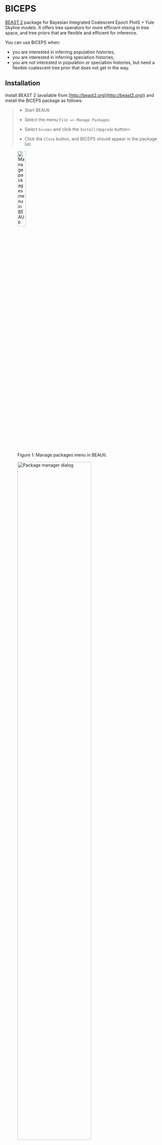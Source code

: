 # BICEPS

[BEAST 2](http://beast2.org) package for Bayesian Integrated Coalescent Epoch PlotS + Yule Skyline models. It offers tree operators for more efficient mixing in tree space, and tree priors that are flexible and efficient for inference.

You can use BICEPS when:

* you are interested in inferring population histories,
* you are interested in inferring speciation histories,
* you are *not* interested in population or speciation histories, but need a flexible coalescent tree prior that does not get in the way.


## Installation

Install BEAST 2 (available from [http://beast2.org](http://beast2.org)) and install the BICEPS package as follows:

> * Start BEAUti
>
> * Select the menu `File => Manage Packages`
>
> * Select `biceps` and click the `Install/Upgrade` button>
>
> * Click the `Close` button, and BICEPS should appear in the package list.

<figure>
        <a id="fig:biceps1"></a>
        <img style="width:25%;" src="images/biceps1.png" alt="Manage packages menu in BEAUti">
        <figcaption>Figure 1: Manage packages menu in BEAUti.</figcaption>
</figure>

<figure>
        <a id="fig:biceps2"></a>
        <img style="width:75%;" src="images/biceps2.png" alt="Package manager dialog">
        <figcaption>Figure 2: Package manager dialog.</figcaption>
</figure>

Alternatively, you can install BICEPS package through the [package manager](http://www.beast2.org/managing-packages/) (this may automatically install BEASTLabs as well if it is not already installed)

For population/speciation histories, use Tracer available [here](https://github.com/beast-dev/tracer/releases/).

------------------------------------------------------------------------------------------

## Using BICEPS -- tl;dr

* Start BEAUti, and select the Standard template  (menu `File/Templates/Standard`)
* Use BEAUti to import an alignment and set up site and clock models
* In the priors tab, select `BICEPS` or `Yule Skyline` from the drop down menu associated with the tree prior
* Run BEAST on the XML file saved from BEAUti
* Optional: Use the Bayesian skyline reconstruction facility in Tracer to plot population histories or speciation through time


------------------------------------------------------------------------------------------

## Tutorial 1: Using BICEPS for demographic reconstruction

We will reconstruct the demographic history of Hepatitis C virus in Egypt, previously analysed in Drummond et al, 2005. The alignment is available [here](https://raw.githubusercontent.com/rbouckaert/biceps/master/examples/nexus/hcv.nexus). We will set up analysis in BEAUti, run it in BEAST, then analyse results in Tracer.

### Set up analysis in BEAUti

> * Start BEAUti
>
> * Select the menu `File => Import alignment` and pick `hcv.nexus` in the file dialog. The hcv-partition should appear in the partition panel in BEAUti.


<figure>
        <a id="fig:biceps3"></a>
        <img style="width:25%;" src="images/biceps3.png" alt="Import alignment menu in BEAUti">
        <figcaption>Figure 3: Import alignment menu in BEAUti.</figcaption>
</figure>

<figure>
        <a id="fig:biceps4"></a>
        <img style="width:95%;" src="images/biceps4.png" alt="Partition panel after importing hcv.nexus in BEAUti">
        <figcaption>Figure 4: Partition panel after importing hcv.nexus in BEAUti.</figcaption>
</figure>

> * Skip the tip dates panel -- there are no dates tips in this data set.
>
> * Select the `Site model` panel in BEAUti, set `Gamma category count` to 4, and set the substitution model to `GTR` by selecting it from the drop down box.

<figure>
        <a id="fig:biceps5"></a>
        <img style="width:95%;" src="images/biceps5.png" alt="Site model panel in BEAUti">
        <figcaption>Figure 5: Site model panel in BEAUti.</figcaption>
</figure>

> * Select the `Clock model` panel in BEAUti. We will use a strict clock with fixed clock rate -- normally some uncertainty should be added to the clock rate, but for this tutorial we don't want the BEAST run to run for too long. Set `Clock.rate` to 0.00079.

<figure>
        <a id="fig:biceps6"></a>
        <img style="width:95%;" src="images/biceps6.png" alt="Site model panel in BEAUti">
        <figcaption>Figure 6: Clock model panel in BEAUti.</figcaption>
</figure>


> * Select the `Priors` panel in BEAUti. We will use a BICEPS tree prior: select `BICEPS` from the drop down box next to `Tree.t:hvc`.

<figure>
        <a id="fig:biceps7"></a>
        <img style="width:95%;" src="images/biceps7.png" alt="Select BICEPS tree prior in BEAUti">
        <figcaption>Figure 7: Select BICEPS tree prior in BEAUti.</figcaption>
</figure>

> * Click the small triangle next to BICEPS (left hand side) to show the options available for BICEPS.

<figure>
        <a id="fig:biceps8"></a>
        <img style="width:95%;" src="images/biceps8.png" alt="BICEPS options in prior panel in BEAUti">
        <figcaption>Figure 8: BICEPS options in prior panel in BEAUti.</figcaption>
</figure>


BICEPS has the following options:

* ploidy (real number): Ploidy (copy number) for the gene, typically a whole number or half (default is 2) autosomal nuclear: 2, X: 1.5, Y: 0.5, mitrochondrial: 0.5. 
* populationShape (real number): Shape of the inverse gamma prior distribution on population sizes. 
* populationMean (real number): Mean of the inverse gamma prior distribution on population sizes. 
* groupCount (integer number): the number of groups used, which determines the dimension of the groupSizes parameter. If less than zero (default) 10 groups will be used, unless group sizes are larger than 30 (then group count = number of taxa/30) or less than 6 (then group count = number of taxa/6 (optional, default: -1)
*  groupSizes (integer numbers): The group sizes parameter. Ignored if equalEpochs=true. If not estimated (estimate=false on this parameter), fixed group sizes will be used, otherwise they will be estimated.If not specified, a fixed set of group sizes determined by the groupCount input will be used. (optional)
* equalEpochs (Boolean): if useEqualEpochs is false, use epochs based on groups from tree intervals, otherwise use equal sized epochs that scale with the tree height (optional, default: false)
* linkedMean (Boolean): use populationMean only for first epoch, and for other epochs use the posterior mean of the previous epoch 
* logMeans (Boolean): log mean population size estimates for each epoch 


> * In MCMC panel, set `Chain length` to 5 million, and log frequencies of trac and tree loggers to 5000. The log frequency for the screen logger can be set at 100000.
>
> * Save the file as `hcv_biceps.xml`

<figure>
        <a id="fig:biceps9"></a>
        <img style="width:95%;" src="images/biceps9.png" alt="MCMC setting in BEAUti">
        <figcaption>Figure 9: MCMC setting in BEAUti.</figcaption>
</figure>

### Run MCMC in BEAST

Start BEAST and run the XML file `hcv_biceps.xml`. This produces a log file and a trees file that we will use for inferring the population history.

### Demographic reconstruction

> * Start Tracer
>
> * Import the trace log file `hcv_biceps.log` produced by the BEAST run, either by dragging the file from a file manager to the top left `Trace Files` list, or by clicking the small '+' button underneath that list and selecting the file via the file dialog.
>
> * Select menu `Analysis => Bayesian skyline reconstruction`. A dialog pops up with a number of options.

<figure>
        <a id="fig:biceps10"></a>
        <img style="width:95%;" src="images/biceps10.png" alt="Skyline reconstruction menu in Tracer">
        <figcaption>Figure 10: Skyline reconstruction menu in Tracer.</figcaption>
</figure>

> * Select the accompanying trees file by clicking the `Choose file` button next to `Trees log file` and select the trees file produced by BEAST (`hcv_biceps.trees`).
>
> * Set age of the youngest tip to 1993. Setting the age makes the plot go forward in time. Leaving it zero makes the plot go backward in time.

<figure>
        <a id="fig:biceps11"></a>
        <img style="width:95%;" src="images/biceps11.png" alt="Skyline reconstruction panel in Tracer">
        <figcaption>Figure 11: Skyline reconstruction panel in Tracer.</figcaption>
</figure>

> * Click the `OK` button. After a short time, a dialog pops up that shows the population history in Tracer.


<figure>
        <a id="fig:biceps12"></a>
        <img style="width:95%;" src="images/biceps12.png" alt="Popualation history of HCV in Tracer">
        <figcaption>Figure 12: Popualation history of HCV in Tracer.</figcaption>
</figure>



------------------------------------------------------------------------------------------

## Tutorial 2: Using BICEPS for speciation through time

We are going to use the same data as for the BICEPS tree prior from Tutorial 1, but now with the Yule skyline tree prior, which allows us to reconstruct the speciation rate of the virus. Since we already set up the site model, clock model and MCMC parameters before, we are gong to load the XML into BEAUti, then adjust the tree prior only.

> * Start BEAUti
>
> * Select the menu `File => Load`, and select the file `hcv_biceps.xml` that we saved before. The hcv-partition appears in the partitions panel in BEAUti.
>
> * Click the `Priors` panel, and select `Yule Skyline` from the drop down box next to `Tree.t:hcv`

<figure>
        <a id="fig:biceps13"></a>
        <img style="width:95%;" src="images/biceps13.png" alt="Yule skyline prior in BEAUti">
        <figcaption>Figure 13: Yule skyline prior in BEAUti.</figcaption>
</figure>

> * Click the small triangle next to `Yule Skyline` to show the options:

<figure>
        <a id="fig:biceps14"></a>
        <img style="width:95%;" src="images/biceps14.png" alt="Yule skyline prior options in BEAUti">
        <figcaption>Figure 14: Yule skyline prior options in BEAUti.</figcaption>
</figure>

> * Before saving as `hcv_yule_skyline.xml`, you might want to change the file names in the `MCMC` panel (if they are not using the `$(filebase)` phrase).

YuleSkyline has the following options:

* birthRateShape (real number): Shape of the gamma prior distribution on birth rates.
* birthRateRate (real number): Rate of the gamma prior distribution on birth rates. 
* groupCount, groupSizes, equalEpochs, linkedMean and logMeans are the same as for the BICEPS tree prior (see above in Tutorial 1).


### Run MCMC in BEAST

Start BEAST and run the XML file `hcv_yule_skyline.xml`. This produces a log file and a trees file that we will use for inferring the speciation history. It takes a few minutes to run, so this is a good time for a break.

### Speciation rate reconstruction through time

We can use Tracer to reconstruct the speciation rate of HCV through time.

> * Start Tracer
>
> * Import the trace log file `hcv_yule_skyline.log` produced by the BEAST run, either by dragging the file from a file manager to the top left `Trace Files` list, or by clicking the small '+' button underneath that list and selecting the file via the file dialog.
>
> * Select menu `Analysis => Bayesian skyline reconstruction`. A dialog pops up with a number of options (see Figure 10).
>
> * Select the accompanying trees file by clicking the `Choose file` button next to `Trees log file` and select the trees file produced by BEAST (`hcv_yule_skyline.trees`).
>
> * Set age of the youngest tip to 1993. Setting the age makes the plot go forward in time. Leaving it zero makes the plot go backward in time. The panel should look like Figure 11, but with `hcv_yule_skyline.trees` instead of `hcv_biceps.trees` for the trees file.
>
> * Click the `OK` button. A dialog pops up with the speciation history displayed, which looks similar to this:


<figure>
        <a id="fig:biceps15"></a>
        <img style="width:95%;" src="images/biceps15.png" alt="Yule skyline reconstruction in Tracer">
        <figcaption>Figure 15: Yule skyline reconstruction in Tracer.</figcaption>
</figure>

The history accompanies the demographic reconstruction, which shows an explosion in the 1920s coinciding with a large speciation rate at the same time. Later, speciation rates decrease, but infections remain at a high level.


------------------------------------------------------------------------------------------

## Questions about BICEPS

BEAST user list: [https://groups.google.com/forum/#!forum/beast-users](https://groups.google.com/forum/#!forum/beast-users)

Remco Bouckaert: [r.bouckaert@auckland.ac.nz](r.bouckaert@auckland.ac.nz)


## References

Remco R Bouckaert. "An Efficient Coalescent Epoch Model for Bayesian Phylogenetic Inference", Systematic Biology, syac015, 2022
[DOI:10.1093/sysbio/syac015](https://doi.org/10.1093/sysbio/syac015)

Drummond AJ, Rambaut A, Shapiro BE, Pybus OG. "Bayesian coalescent inference of past population dynamics from molecular sequences", Molecular Biology and Evolution. 22(5):1185-92, 2005.






